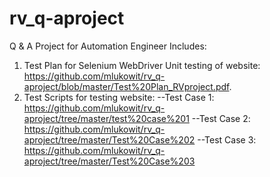 # rv_q-aproject
Q &amp; A Project for Automation Engineer 
Includes:
1) Test Plan for Selenium WebDriver Unit testing of website:  https://github.com/mlukowit/rv_q-aproject/blob/master/Test%20Plan_RVproject.pdf.
2) Test Scripts for testing website: 
--Test Case 1: https://github.com/mlukowit/rv_q-aproject/tree/master/test%20case%201
--Test Case 2: https://github.com/mlukowit/rv_q-aproject/tree/master/Test%20Case%202
--Test Case 3: https://github.com/mlukowit/rv_q-aproject/tree/master/Test%20Case%203
